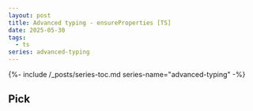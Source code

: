 ```yaml
---
layout: post
title: Advanced typing - ensureProperties [TS]
date: 2025-05-30
tags:
  - ts
series: advanced-typing
---
```


{%- include /_posts/series-toc.md series-name="advanced-typing" -%}

## Pick



